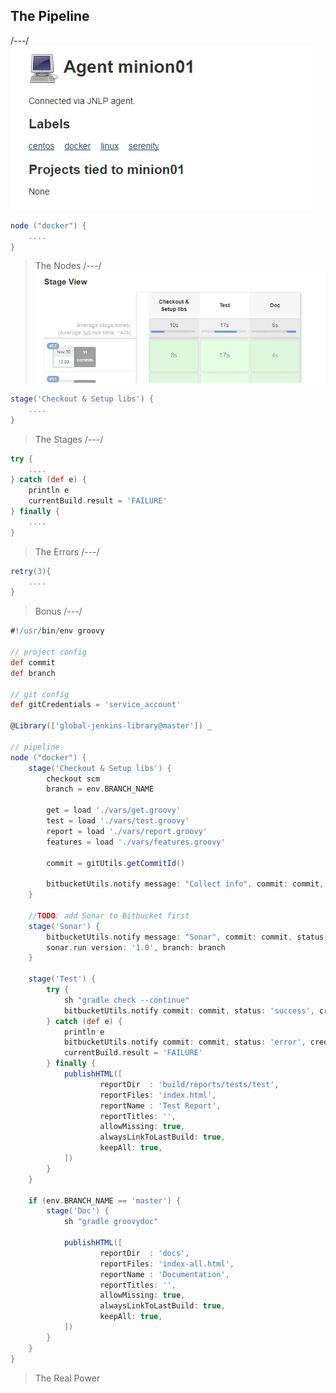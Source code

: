 ## The Pipeline
/---/
![](2017/images/adidas-understanding-test-automation-CI-CD-pipelines/node.jpg)
```groovy
node ("docker") {
	....
}
```
> The Nodes
/---/
![](2017/images/adidas-understanding-test-automation-CI-CD-pipelines/stages.jpg)
```groovy
stage('Checkout & Setup libs') {
	....
}
```
> The Stages
/---/
```groovy
try {
	....
} catch (def e) {
	println e
	currentBuild.result = 'FAILURE'
} finally {
	....
}
```
> The Errors
/---/
```groovy
retry(3){
	....
}
```
> Bonus
/---/
```groovy
#!/usr/bin/env groovy

// project config
def commit
def branch

// git config
def gitCredentials = 'service_account'

@Library(['global-jenkins-library@master']) _

// pipeline
node ("docker") {
	stage('Checkout & Setup libs') {
		checkout scm
		branch = env.BRANCH_NAME

		get = load './vars/get.groovy'
		test = load './vars/test.groovy'
		report = load './vars/report.groovy'
		features = load './vars/features.groovy'

		commit = gitUtils.getCommitId()

        bitbucketUtils.notify message: "Collect info", commit: commit, status: 'progress', credentials: gitCredentials
	}

	//TODO: add Sonar to Bitbucket first
	stage('Sonar') {
		bitbucketUtils.notify message: "Sonar", commit: commit, status: 'progress', credentials: gitCredentials
		sonar.run version: '1.0', branch: branch
	}

	stage('Test') {
		try {
			sh "gradle check --continue"
			bitbucketUtils.notify commit: commit, status: 'success', credentials: gitCredentials
		} catch (def e) {
			println e
			bitbucketUtils.notify commit: commit, status: 'error', credentials: gitCredentials
			currentBuild.result = 'FAILURE'
		} finally {
			publishHTML([
					reportDir  : 'build/reports/tests/test',
					reportFiles: 'index.html',
					reportName : 'Test Report',
					reportTitles: '',
					allowMissing: true,
					alwaysLinkToLastBuild: true,
					keepAll: true,
			])
		}
	}

	if (env.BRANCH_NAME == 'master') {
		stage('Doc') {
			sh "gradle groovydoc"

			publishHTML([
					reportDir  : 'docs',
					reportFiles: 'index-all.html',
					reportName : 'Documentation',
					reportTitles: '',
					allowMissing: true,
					alwaysLinkToLastBuild: true,
					keepAll: true,
			])
		}
	}
}
```
> The Real Power
